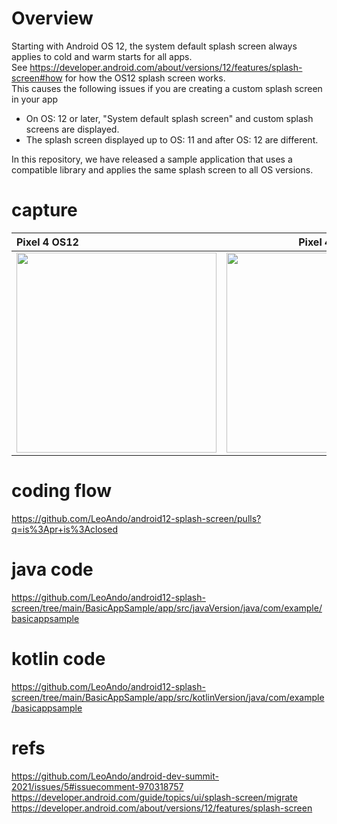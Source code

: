 # Overview

Starting with Android OS 12, the system default splash screen always applies to cold and warm starts for all apps. <br>
See https://developer.android.com/about/versions/12/features/splash-screen#how for how the OS12 splash screen works. <br>
This causes the following issues if you are creating a custom splash screen in your app <br>
- On OS: 12 or later, "System default splash screen" and custom splash screens are displayed.
- The splash screen displayed up to OS: 11 and after OS: 12 are different.

In this repository, we have released a sample application that uses a compatible library and applies the same splash screen to all OS versions. <br>

# capture

| Pixel 4 OS12 | Pixel 4 OS8 |
|:---|:---:|
|<img src="https://user-images.githubusercontent.com/16476224/143677726-69bbd10f-d75c-4ed8-b9a8-7fba87cc85e7.gif" width=320 /> |<img src="https://user-images.githubusercontent.com/16476224/143677731-88fd9eac-8d5d-4888-b0ab-8301353c6474.gif" width=320 /> |

# coding flow
https://github.com/LeoAndo/android12-splash-screen/pulls?q=is%3Apr+is%3Aclosed<br>

# java code
https://github.com/LeoAndo/android12-splash-screen/tree/main/BasicAppSample/app/src/javaVersion/java/com/example/basicappsample<br>

# kotlin code
https://github.com/LeoAndo/android12-splash-screen/tree/main/BasicAppSample/app/src/kotlinVersion/java/com/example/basicappsample<br>

# refs
https://github.com/LeoAndo/android-dev-summit-2021/issues/5#issuecomment-970318757<br>
https://developer.android.com/guide/topics/ui/splash-screen/migrate<br>
https://developer.android.com/about/versions/12/features/splash-screen<br>
